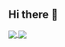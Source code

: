 ## Hi there 👋


<a href="https://github.com/joaoVictorMiranda">
  <img align="center" src="https://github-readme-stats.vercel.app/api?username=joaoVictorMiranda&show_icons=true&theme=gruvbox" />
</a>
<a href="https://github.com/joaoVictorMiranda">
  <img align="center" src="https://github-readme-stats.vercel.app/api/top-langs/?username=joaoVictorMiranda&show_icons=true&theme=gruvbox" />
</a>



<!--
**JoaoVictorMiranda/joaoVictorMiranda** is a ✨ _special_ ✨ repository because its `README.md` (this file) appears on your GitHub profile.

Here are some ideas to get you started:

- 🔭 I’m currently working on ...
- 🌱 I’m currently learning ...
- 👯 I’m looking to collaborate on ...
- 🤔 I’m looking for help with ...
- 💬 Ask me about ...
- 📫 How to reach me: ...
- 😄 Pronouns: ...
- ⚡ Fun fact: ...
-->
